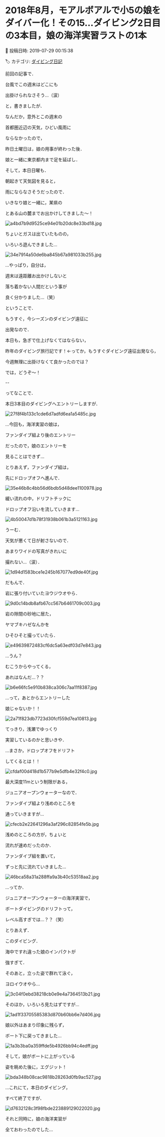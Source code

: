 # 2018年8月，モアルボアルで小5の娘をダイバー化！その15…ダイビング2日目の3本目，娘の海洋実習ラストの1本

📅 投稿日時: 2019-07-29 00:15:38

🏷️ カテゴリ: [ダイビング日記](ce3a7a8d424d112fce83ee85c81a0e344.md)

前回の記事で．


台風でこの週末はどこにも


出掛けられなさそう…（涙）


と，書きましたが．





なんだか，意外とこの週末の


首都圏近辺の天気，ひどい風雨に


ならなかったので，


昨日土曜日は，娘の用事が終わった後．


娘と一緒に東京都内まで足を延ばし．





そして，本日日曜も．


朝起きて天気図を見ると，


雨にならなさそうだったので．


いきなり娘と一緒に，某県の


とある山の麓までお出かけしてきました～！




![a4bd7b9d9525ce94e01b20dc8e33bd18.jpg](images/a4bd7b9d9525ce94e01b20dc8e33bd18.jpg)




ちょいとガスは出ていたものの，


いろいろ遊んできました…




![34e7914a50de6ba845b67a981033b255.jpg](images/34e7914a50de6ba845b67a981033b255.jpg)




…やっぱり，自分は，


週末は遠距離お出かけしないと


落ち着かない人間だという事が


良く分かりました…（笑）





ということで．


もうすぐ，今シーズンのダイビング遠征に


出発なので．


本日も，急ぎで仕上げなくてはならない，


昨年のダイビング旅行記です！←ってか，もうすぐダイビング遠征出発なら，


今週無理に出掛けなくて良かったのでは？





では，どうぞ～！


--





ってなことで．


本日3本目のダイビングへエントリーしますが．




![27f8f4b133c1cde6d7adfd6ea1a5485c.jpg](images/27f8f4b133c1cde6d7adfd6ea1a5485c.jpg)




…今回も，海洋実習の娘は，


ファンダイブ組より後のエントリー


だったので，娘のエントリーを


見ることはできず…





とりあえず，ファンダイブ組は，


先にドロップオフへ進んで．




![35e46b8c4bb56d6bdb5d48dee1100978.jpg](images/35e46b8c4bb56d6bdb5d48dee1100978.jpg)




緩い流れの中，ドリフトチックに


ドロップオフ沿いを流していきます…




![4b50047d1b78f31938b061b3a5121163.jpg](images/4b50047d1b78f31938b061b3a5121163.jpg)




うーむ．


天気が悪くて日が射さないので．


あまりワイドの写真がきれいに


撮れない…（涙）．




![1d94d1583bce1e245b167077ed9de40f.jpg](images/1d94d1583bce1e245b167077ed9de40f.jpg)







だもんで．


岩に張り付いていたヨウジウオやら．




![9d0c14bdb8afb67cc567b6461709c003.jpg](images/9d0c14bdb8afb67cc567b6461709c003.jpg)




岩の隙間の砂地に居た，


ヤマブキハゼなんかを


ひそひそと撮っていたら．




![e49639872483cf6dc5a63edf03d7e843.jpg](images/e49639872483cf6dc5a63edf03d7e843.jpg)







…うん？


むこうからやってくる，


あれはなんだ…？？




![b6e66fc5e910b838ca306c7aa11f8387.jpg](images/b6e66fc5e910b838ca306c7aa11f8387.jpg)




…って，あとからエントリーした


娘じゃないか！！




![2a71f823db7723d30fcf559d7ea10813.jpg](images/2a71f823db7723d30fcf559d7ea10813.jpg)




てっきり，浅瀬でゆっくり


実習しているのかと思いきや．


…まさか，ドロップオフをドリフト


してくるとは！！




![cfdaf00d418d1b577b9e5dfb4e32f4c0.jpg](images/cfdaf00d418d1b577b9e5dfb4e32f4c0.jpg)




最大深度11mという制限がある，


ジュニアオープンウォーターなので．


ファンダイブ組より浅めのところを


通っていきますが…




![cfecb2e22641296a3af296c82854fe5b.jpg](images/cfecb2e22641296a3af296c82854fe5b.jpg)




浅めのところの方が，ちょいと


流れが速めだったのか．


ファンダイブ組を置いて，


ずっと先に流れていきました…




![46bca58a31a288ffa9a3b40c53518aa2.jpg](images/46bca58a31a288ffa9a3b40c53518aa2.jpg)




…ってか．


ジュニアオープンウォーターの海洋実習で，


ボートダイビングのドリフトって，


レベル高すぎでは…？？（笑）





とりあえず．


このダイビング．


海中ですれ違った娘のインパクトが


強すぎて．


そのあと，立った姿で群れて泳ぐ，


ヨロイウオやら…




![3c04f0ebd38218cb0e9e4a7364513b21.jpg](images/3c04f0ebd38218cb0e9e4a7364513b21.jpg)




そのほか，いろいろ見たはずですが…




![1ad1f33705585383d870b60bb6e7d406.jpg](images/1ad1f33705585383d870b60bb6e7d406.jpg)




娘以外はあまり印象に残らず，


ボート下に戻ってきました…




![1a3b3ba0a359ffde5b4926bb94c4edff.jpg](images/1a3b3ba0a359ffde5b4926bb94c4edff.jpg)




そして，娘がボートに上がっている


姿を眺めた後に，エグジット！




![bda348b08cac9818b28263d0fb9ac527.jpg](images/bda348b08cac9818b28263d0fb9ac527.jpg)




…これにて，本日のダイビング，


すべて終了ですが．




![d7632128c3f98fbde223889129022020.jpg](images/d7632128c3f98fbde223889129022020.jpg)




それと同時に，娘の海洋実習が


全ておわったのでした…
